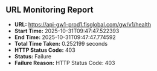 ## URL Monitoring Report

- **URL:** https://api-gw1-prod1.fisglobal.com/gw/v1/health
- **Start Time:** 2025-10-31T09:47:47.522393
- **End Time:** 2025-10-31T09:47:47.774592
- **Total Time Taken:** 0.252199 seconds
- **HTTP Status Code:** 403
- **Status:** Failure
- **Failure Reason:** HTTP Status Code: 403
